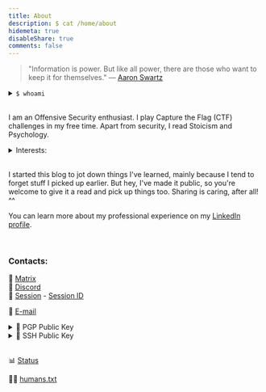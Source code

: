 ```yaml
---
title: About
description: $ cat /home/about
hidemeta: true
disableShare: true
comments: false
---
```


> "Information is power. But like all power, there are those who want to keep it for themselves."
— [Aaron Swartz](https://en.wikipedia.org/wiki/Aaron_Swartz "Aaron Swartz @ Wikipedia")

<details>
<summary> <code>$ whoami</code> </summary>
Hi, My name is Aftab Sama! 👋
</details><br>

I am an Offensive Security enthusiast. I play Capture the Flag (CTF) challenges in my free time. Apart from security, I read Stoicism and Psychology.

<details>
<summary>Interests:</summary>

> `Cyber security`, `GNU/Linux`, `*nix based systems`, `open source`,
`FOSS`, `privacy`, `OPSEC`, `DFIR`, `OSINT`, `CTF`, `threat intelligence`,
`reverse engineering`, `malware`, `cryptography`, `hardware hacking`,
`physical security`, `lockpicking sport`, `cloud computing`, `operating systems`, `biohacking`, `IoT`, `blockchain`, `audiophile`, `AI`, `ML`, `DL`,
`LLM`, `Anime`, `ham radio`, `science`, `psychology`, `philosophy`, `minimalism`,
`permacomputing`, etc.

</details>
<br>

I started this blog to jot down things I've learned, mainly because I tend to forget stuff I picked up earlier. But hey, I've made it public, so you're welcome to give it a read and pick up things too. Sharing is caring, after all! ^^

You can learn more about my professional experience on my [LinkedIn profile](https://www.linkedin.com/in/aftab-sama/).

<br>

### Contacts:

💬 [Matrix](https://matrix.to/#/@aftab700:matrix.org "@aftab700:matrix.org") \
💬 [Discord](http://discordapp.com/users/759615120820928513 "@jack.sparrow__") \
💬 [Session](https://getsession.org/) - [Session ID](/session.txt "Session ID: 05f16f9b407d69d5be0d2268129e40eccf4ae2440ddbaa74e208740f7a5e299339")

<!-- 💬 [XMPP](https://en.wikipedia.org/wiki/XMPP "XMPP @ Wikipedia") - [hiiruki@yourdata.forsale](xmpp:hiiruki@yourdata.forsale) -->

<!-- 📡 [IRC](https://en.wikipedia.org/wiki/Internet_Relay_Chat "IRC @ Wikipedia") - hiiruki @ [Libera.Chat](https://libera.chat/)<br> -->
<!-- 📡 [IRC](https://en.wikipedia.org/wiki/Internet_Relay_Chat "IRC @ Wikipedia") - hiiruki @ [Rizon](https://www.rizon.net/)<br> -->
<!-- 📡 [IRC](https://en.wikipedia.org/wiki/Internet_Relay_Chat "IRC @ Wikipedia") - hiiruki @ [tilde.chat](https://tilde.chat/)<br> -->

📧 [E-mail](mailto:hi@aftabsama.com)

<details>
<summary> 🔑 PGP Public Key </summary>

```shell
curl -sL https://aftabsama.com/pgp | gpg --import

# Fingerprint: [0BE8B166C93FA382] • 52DD C5E6 F700 2761 BD9D  BFD6 0BE8 B166 C93F A382
```

[pgp.txt](/pgp.txt)
</details>

<details>
<summary> 🔑 SSH Public Key </summary>

```shell
# Fingerprint: SHA256:41MeUrUNG63NyJ3du9v111UkYMUTv8eRGiXDntncHxw
```

[ssh.txt](/ssh.txt)
</details>

<!-- <details>
<summary> 🔑 OMEMO Fingerprint </summary>

```
F1085BD5 D359788F 05F936D8 3185A5BE
75B227FE DE4E6909 9433113B DFE4D722
```

</details> -->

<!-- <details>
<summary> 🔑 OTR Fingerprint </summary>

```
147B3144 705DADC6 E30F10D4 58EE07ED C9BFE1A6
```

</details> -->

<br>

<!-- ### Misc:

<details>
<summary>🎵 Now listening</summary>
<p>
<img src="https://api.spotify.hiiruki.dev/api?scan=true&theme=dark" align="center" alt="Current Spotify Song">
</p>
<br>

[Full Visualizer](https://spotify.hiiruki.dev/ "Spotify Visualizer")
</details>
<br>

<details>
<summary>👨‍💻 Doing something</summary>
<p>
  <img src="https://lanyard-profile-readme.vercel.app/api/529270835341426708?hideTimestamp=false&hideDiscrim=true&idleMessage=Just%20chillin'%20at%20the%20moment..." align="center" alt="Discord Presence">
</p>
</details>
<br> -->

<!-- <details>
<summary>🛜 Wi-Fi Pwned</summary>
<p>
  <img src="https://wigle.net/bi/hPCdvaBdwb9g+_8pGX6b8A.png" align="center" alt="Discord Presence">
</p>
</details>
<br> -->

📊 [Status](https://status.aftabsama.com/ "Aftab's Status Page")<br>

🧑‍💼 [humans.txt](/humans.txt)
